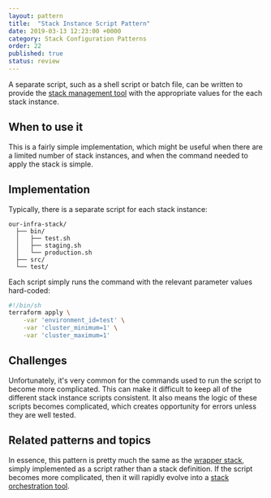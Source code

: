 ```yaml
---
layout: pattern
title:  "Stack Instance Script Pattern"
date: 2019-03-13 12:23:00 +0000
category: Stack Configuration Patterns
order: 22
published: true
status: review
---
```


A separate script, such as a shell script or batch file, can be written to provide the [stack management tool](/patterns/stack-concept/) with the appropriate values for the each stack instance.


## When to use it

This is a fairly simple implementation, which might be useful when there are a limited number of stack instances, and when the command needed to apply the stack is simple.


## Implementation

Typically, there is a separate script for each stack instance:


~~~ console
our-infra-stack/
  ├── bin/
  │   ├── test.sh
  │   ├── staging.sh
  │   └── production.sh
  ├── src/
  └── test/
~~~


Each script simply runs the command with the relevant parameter values hard-coded:

~~~ bash
#!/bin/sh
terraform apply \
    -var 'environment_id=test' \
    -var 'cluster_minimum=1' \
    -var 'cluster_maximum=1'
~~~



## Challenges

Unfortunately, it's very common for the commands used to run the script to become more complicated. This can make it difficult to keep all of the different stack instance scripts consistent. It also means the logic of these scripts becomes complicated, which creates opportunity for errors unless they are well tested.


## Related patterns and topics

In essence, this pattern is pretty much the same as the [wrapper stack](wrapper-stack.html), simply implemented as a script rather than a stack definition. If the script becomes more complicated, then it will rapidly evolve into a [stack orchestration tool](/patterns/stack-orchestration-tools/).

